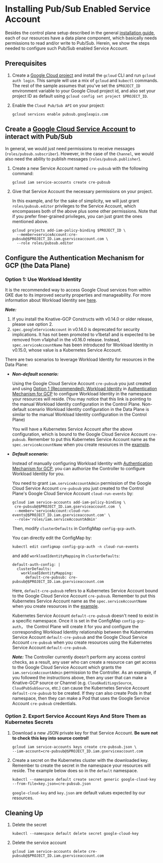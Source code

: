 # Installing Pub/Sub Enabled Service Account

Besides the control plane setup described in the general
[installation guide](./install-knative-gcp.md), each of our resources have a
data plane component, which basically needs permissions to read and/or write to
Pub/Sub. Herein, we show the steps needed to configure such Pub/Sub enabled
Service Account.

## Prerequisites

1. Create a
   [Google Cloud project](https://cloud.google.com/resource-manager/docs/creating-managing-projects)
   and install the `gcloud` CLI and run `gcloud auth login`. This sample will
   use a mix of `gcloud` and `kubectl` commands. The rest of the sample assumes
   that you've set the `$PROJECT_ID` environment variable to your Google Cloud
   project id, and also set your project ID as default using
   `gcloud config set project $PROJECT_ID`.

1. Enable the `Cloud Pub/Sub API` on your project:

   ```shell
   gcloud services enable pubsub.googleapis.com
   ```

## Create a [Google Cloud Service Account](https://console.cloud.google.com/iam-admin/serviceaccounts/project) to interact with Pub/Sub

In general, we would just need permissions to receive messages
(`roles/pubsub.subscriber`). However, in the case of the `Channel`, we would
also need the ability to publish messages (`roles/pubsub.publisher`).

1. Create a new Service Account named `cre-pubsub` with the following command:

   ```shell
   gcloud iam service-accounts create cre-pubsub
   ```

1. Give that Service Account the necessary permissions on your project.

   In this example, and for the sake of simplicity, we will just grant
   `roles/pubsub.editor` privileges to the Service Account, which encompasses
   both of the above plus some other permissions. Note that if you prefer
   finer-grained privileges, you can just grant the ones mentioned above.

   ```shell
   gcloud projects add-iam-policy-binding $PROJECT_ID \
     --member=serviceAccount:cre-pubsub@$PROJECT_ID.iam.gserviceaccount.com \
     --role roles/pubsub.editor
   ```

## Configure the Authentication Mechanism for GCP (the Data Plane)

### Option 1: Use Workload Identity

It is the recommended way to access Google Cloud services from within GKE due to
its improved security properties and manageability. For more information about
Workload Identity see
[here](https://cloud.google.com/kubernetes-engine/docs/how-to/workload-identity).

**_Note:_** 
1. If you install the Knative-GCP Constructs with v0.14.0 or older
release, please use option 2.  
2. `spec.googleServiceAccount` in v0.14.0 is deprecated for security
implications. It has not been promoted to v1beta1 and is expected to be removed
from v1alpha1 in the v0.16.0 release. Instead, `spec.serviceAccountName` has
been introduced for Workload Identity in v0.15.0, whose value is a Kubernetes
Service Account.

There are two scenarios to leverage Workload Identity for resources in the Data Plane:
* ***Non-default scenario:***

    Using the Google Cloud Service Account `cre-pubsub` you just created and using 
    [Option 1 (Recommended): Workload Identity](../install/authentication-mechanisms-gcp.md/#option-1-recommended-workload-identity) 
    in [Authentication Mechanism for GCP](../install/authentication-mechanisms-gcp.md) 
    to configure Workload Identity in the namespace your resources will reside. 
    (You may notice that this link is pointing to the manual Workload Identity configuration in the Control Plane. 
    Non-default scenario Workload Identity configuration in the Data Plane is similar to the 
    manual Workload Identity configuration in the Control Plane)

    You will have a Kubernetes Service Account after the above configuration, which 
    is bound to the Google Cloud Service Account `cre-pubsub`. Remember to put
    this Kubernetes Service Account name as the `spec.serviceAccountName` when you
    create resources in the [example](https://github.com/google/knative-gcp/tree/master/docs/examples).
    
* ***Default scenario:***
    
    Instead of manually configuring Workload Identity with [Authentication Mechanism for GCP](../install/authentication-mechanisms-gcp.md), 
    you can authorize the Controller to configure Workload Identity for you.
    
    You need to grant `iam.serviceAccountAdmin` permission of the Google Cloud Service Account `cre-pubsub` you just created to 
    the Control Plane's Google Cloud Service Account `cloud-run-events` by:
    
    ```shell
    gcloud iam service-accounts add-iam-policy-binding \
     cre-pubsub@$PROJECT_ID.iam.gserviceaccount.com  \
     --member='serviceAccount:cloud-run-events@$PROJECT_ID.iam.gserviceaccount.com' \
     --role='roles/iam.serviceAccountAdmin'
    ```
  
    Then, modify `clusterDefaults` in ConfigMap `config-gcp-auth`.
  
    You can directly edit the ConfigMap by:
  
    ```shell
    kubectl edit configmap config-gcp-auth -n cloud-run-events
    ```
    and add `workloadIdentityMapping` in `clusterDefaults`: 
  
    ```shell
    default-auth-config: |
      clusterDefaults:
        workloadIdentityMapping:
          default-cre-pubsub: cre-pubsub@$PROJECT_ID.iam.gserviceaccount.com
    ```
  
    Here, `default-cre-pubsub` refers to a Kubernetes Service Account bound to the Google Cloud Service Account `cre-pubsub`. 
    Remember to put this Kubernetes Service Account name as the `spec.serviceAccountName` when you
    create resources in the [example](https://github.com/google/knative-gcp/tree/master/docs/examples).
  
    Kubernetes Service Account `default-cre-pubsub` doesn't need to exist in a specific namespace. 
    Once it is set in the ConfigMap `config-gcp-auth`， 
    the Control Plane will create it for you and configure the corresponding Workload Identity relationship between 
    the Kubernetes Service Account `default-cre-pubsub` 
    and the Google Cloud Service Account `cre-pubsub` when you create resources using the Kubernetes Service Account `default-cre-pubsub`.
  
    ***Note:*** The Controller currently doesn’t perform any access control checks, as a result, any user who can create a resource 
    can get access to the Google Cloud Service Account which grants the `iam.serviceAccountAdmin` permission to the Controller.
    As an example, if you followed the instructions above, then any user that can make a Knative-GCP source or Channel 
    (e.g. `CloudAuditLogsSource`, `CloudPubSubSource`, etc.) can cause the Kubernetes Service Account `default-cre-pubsub` 
    to be created. If they can also create Pods in that namespace, 
    then they can make a Pod that uses the Google Service Account `cre-pubsub` credentials.
    
### Option 2. Export Service Account Keys And Store Them as Kubernetes Secrets

1. Download a new JSON private key for that Service Account. **Be sure not to
   check this key into source control!**

   ```shell
   gcloud iam service-accounts keys create cre-pubsub.json \
   --iam-account=cre-pubsub@$PROJECT_ID.iam.gserviceaccount.com
   ```

1. Create a secret on the Kubernetes cluster with the downloaded key. Remember
   to create the secret in the namespace your resources will reside. The example
   below does so in the `default` namespace.

   ```shell
   kubectl --namespace default create secret generic google-cloud-key --from-file=key.json=cre-pubsub.json
   ```

   `google-cloud-key` and `key.json` are default values expected by our
   resources.

## Cleaning Up

1. Delete the secret

   ```shell
   kubectl --namespace default delete secret google-cloud-key
   ```

1. Delete the service account

   ```shell
   gcloud iam service-accounts delete cre-pubsub@$PROJECT_ID.iam.gserviceaccount.com
   ```
